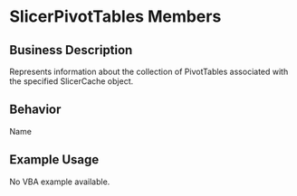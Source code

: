 # SlicerPivotTables Members

## Business Description
Represents information about the collection of PivotTables associated with the specified SlicerCache object.

## Behavior
Name

## Example Usage
No VBA example available.